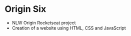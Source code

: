 # Origin Six

- NLW Origin Rocketseat project
- Creation of a website using HTML, CSS and JavaScript

